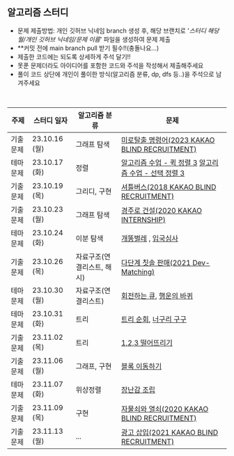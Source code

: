 ## 알고리즘 스터디

- 문제 제출방법: 개인 깃허브 닉네임 branch 생성 후, 해당 브랜치로 '_스터디 해당 월/개인 깃허브 닉네임/문제 이름_' 파일을 생성하여 문제 제출
- \*\*커밋 전에 main branch pull 받기 필수!!(충돌나요...)
- 제출한 코드에는 되도록 상세하게 주석 달기!!
- 못푼 문제더라도 아이디어를 포함한 코드와 주석을 작성해서 제출해주세요
- 풀이 코드 상단에 개인이 풀이한 방식(알고리즘 분류, dp, dfs 등..)을 주석으로 남겨주세요

<br>

| 주제     | 스터디 일자   | 알고리즘 분류              | 문제                                                                                                                                    |
| -------- | ------------- | -------------------------- | --------------------------------------------------------------------------------------------------------------------------------------- |
| 기출문제 | 23.10.16 (월) | 그래프 탐색                | [미로탈출 명령어(2023 KAKAO BLIND RECRUITMENT)](https://school.programmers.co.kr/learn/courses/30/lessons/150365)                       |
| 테마문제 | 23.10.17 (화) | 정렬                       | [알고리즘 수업 - 퀵 정렬 3](https://www.acmicpc.net/problem/24092) [알고리즘 수업 - 선택 정렬 3](https://www.acmicpc.net/problem/23883) |
| 기출문제 | 23.10.19 (목) | 그리디, 구현               | [셔틀버스(2018 KAKAO BLIND RECRUITMENT)](https://school.programmers.co.kr/learn/courses/30/lessons/17678)                               |
| 기출문제 | 23.10.23 (월) | 그래프 탐색                | [경주로 건설(2020 KAKAO INTERNSHIP)](https://school.programmers.co.kr/learn/courses/30/lessons/67259)                                   |
| 테마문제 | 23.10.24 (화) | 이분 탐색                  | [개똥벌레](https://www.acmicpc.net/problem/3020) , [입국심사](https://school.programmers.co.kr/learn/courses/30/lessons/43238)          |
| 기출문제 | 23.10.26 (목) | 자료구조(연결리스트, 해시) | [다단계 칫솔 판매(2021 Dev-Matching)](https://school.programmers.co.kr/learn/courses/30/lessons/77486)                                  |
| 테마문제 | 23.10.30 (월) | 자료구조(연결리스트) | [회전하는 큐](https://www.acmicpc.net/problem/1021), [행운의 바퀴](https://www.acmicpc.net/problem/2840) |
| 테마문제 | 23.10.31 (화) | 트리 |[트리 순회](https://www.acmicpc.net/problem/1991), [너구리 구구](https://www.acmicpc.net/problem/18126) |
| 기출문제 | 23.11.02 (목) | 트리 | [1,2,3 떨어뜨리기](https://school.programmers.co.kr/learn/courses/30/lessons/150364) |
| 기출문제 | 23.11.06 (월) | 그래프, 구현 | [블록 이동하기](https://school.programmers.co.kr/learn/courses/30/lessons/60063)
| 테마문제 | 23.11.07 (화) | 위상정렬 | [장난감 조립](https://www.acmicpc.net/problem/2637)
| 기출문제 | 23.11.09 (목) | 구현 | [자물쇠와 열쇠(2020 KAKAO BLIND RECRUITMENT)](https://school.programmers.co.kr/learn/courses/30/lessons/60059)
| 기출문제 | 23.11.13 (월) | ... | [광고 삽입(2021 KAKAO BLIND RECRUITMENT)](https://school.programmers.co.kr/learn/courses/30/lessons/72414)
